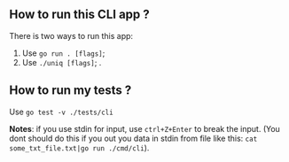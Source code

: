## How to run this CLI app ? 
There is two ways to run this app:
1. Use `go run . [flags]`; 
2. Use `./uniq [flags]`; .


## How to run my tests ?
Use `go test -v ./tests/cli`

**Notes**: if you use stdin for input, use `ctrl+Z+Enter` to break the input. 
(You dont should do this if you out you data in stdin from file like this: `cat some_txt_file.txt|go run ./cmd/cli`).
